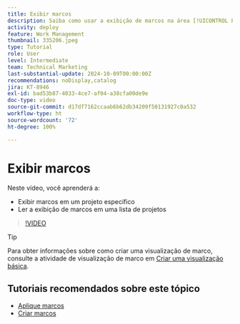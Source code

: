 ```yaml
---
title: Exibir marcos
description: Saiba como usar a exibição de marcos na área [!UICONTROL Projeto].
activity: deploy
feature: Work Management
thumbnail: 335206.jpeg
type: Tutorial
role: User
level: Intermediate
team: Technical Marketing
last-substantial-update: 2024-10-09T00:00:00Z
recommendations: noDisplay,catalog
jira: KT-8946
exl-id: bad53b87-4033-4ce7-af04-a38cfa00de9e
doc-type: video
source-git-commit: d17df7162ccaab6b62db34209f50131927c0a532
workflow-type: ht
source-wordcount: '72'
ht-degree: 100%

---
```


# Exibir marcos

Neste vídeo, você aprenderá a:

* Exibir marcos em um projeto específico
* Ler a exibição de marcos em uma lista de projetos

>[!VIDEO](https://video.tv.adobe.com/v/335206/?quality=12&learn=on&enablevpops)

>[!TIP]
>
>Para obter informações sobre como criar uma visualização de marco, consulte a atividade de visualização de marco em [Criar uma visualização básica](/help/reporting/basic-reporting/create-a-basic-view.md).

## Tutoriais recomendados sobre este tópico

* [Aplique marcos](/help/manage-work/approval-processes-and-milestone-paths/apply-milestones.md)
* [Criar marcos](/help/administration-and-setup/approval-processes-and-milestone-paths/creating-milestones.md)

